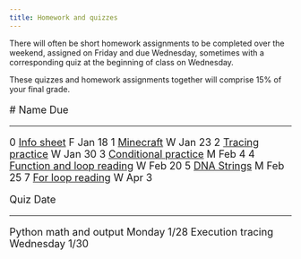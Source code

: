 ```yaml
---
title: Homework and quizzes
---
```


There will often be short homework assignments to be completed over
the weekend, assigned on Friday and due Wednesday, sometimes with a
corresponding quiz at the beginning of class on Wednesday.

These quizzes and homework assignments together will comprise 15% of
your final grade.

<font size="+1">

\#  Name                                                                                                               Due
--- ---------------                                                                                                    ----
0   [Info sheet](https://docs.google.com/forms/d/1roH8IHvbn2xQyuaqWHc4V-2pKU2_wU0UTnUFNVuQzZ0)                         F Jan 18
1   [Minecraft](static/minecraft.html)                                                                                 W Jan 23
2   [Tracing practice](static/tracing-practice.pdf)                                                                    W Jan 30
3   [Conditional practice](static/conditional-practice.pdf)                                                            M Feb 4
4   [Function and loop reading](static/function-reading.pdf)                                                           W Feb 20
5   [DNA Strings](static/dna-strings.html)                                                                             M Feb 25
7   [For loop reading](static/for-reading.pdf)                                                                         W Apr 3

<!-- 7   [Dictionary & heap reading](static/heap-dict-reading.pdf)                                                          Wednesday October 31 -->
<!-- 8   [Class design practice](static/class-design.pdf)                                                                   Wednesday November 7 -->
<!-- 9   [Recursion practice](static/recursion.pdf)                                                                         Wednesday November 14 -->



<!-- 5: [Function, loop, and string reading](static/loop-string-reading.pdf)                                               Monday February 26 -->
<!-- 6: [Heap tracing](static/heap-tracing.pdf) [ [Heap tracing template](static/heap-tracing-template.pdf) ]              Monday April 2 -->

<!-- 6: [Zen reading -- section 1](http://mgoadric.github.io/csci150/homework/zen.html)                                 March 30 -->
<!-- 7: [System analysis](static/system-analysis.html)                                                                  April 4 -->

Quiz                     Date
------------             ------------------
Python math and output   Monday 1/28
Execution tracing        Wednesday 1/30

</font>

